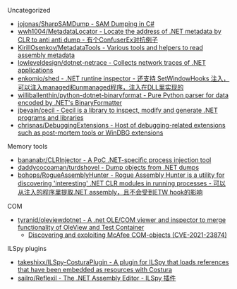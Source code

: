 Uncategorized

* [jojonas/SharpSAMDump - SAM Dumping in C#](https://github.com/jojonas/SharpSAMDump)
* [wwh1004/MetadataLocator - Locate the address of .NET metadata by CLR to anti anti dump - 有个ConfuserEx对抗例子](https://github.com/wwh1004/MetadataLocator)
* [KirillOsenkov/MetadataTools - Various tools and helpers to read assembly metadata](https://github.com/KirillOsenkov/MetadataTools)
* [lowleveldesign/dotnet-netrace - Collects network traces of .NET applications](https://github.com/lowleveldesign/dotnet-netrace)
* [enkomio/shed - .NET runtine inspector - 还支持 SetWindowHooks 注入，可以注入managed和unmanaged程序，注入在DLL里实现的](https://github.com/enkomio/shed)
* [williballenthin/python-dotnet-binaryformat - Pure Python parser for data encoded by .NET's BinaryFormatter](https://github.com/williballenthin/python-dotnet-binaryformat)
* [jbevain/cecil - Cecil is a library to inspect, modify and generate .NET programs and libraries](https://github.com/jbevain/cecil)
* [chrisnas/DebuggingExtensions - Host of debugging-related extensions such as post-mortem tools or WinDBG extensions](https://github.com/chrisnas/DebuggingExtensions)

Memory tools

* [bananabr/CLRInjector - A PoC .NET-specific process injection tool](https://github.com/bananabr/CLRInjector)
* [daddycocoaman/turdshovel - Dump objects from .NET dumps](https://github.com/daddycocoaman/turdshovel)
* [bohops/RogueAssemblyHunter - Rogue Assembly Hunter is a utility for discovering 'interesting' .NET CLR modules in running processes - 可以从注入的程序里提取.NET assembly，且不会受到ETW hook的影响](https://github.com/bohops/RogueAssemblyHunter)

COM

* [tyranid/oleviewdotnet - A .net OLE/COM viewer and inspector to merge functionality of OleView and Test Container](https://github.com/tyranid/oleviewdotnet/)
  * [Discovering and exploiting McAfee COM-objects (CVE-2021-23874)](https://the-deniss.github.io/posts/2021/05/17/discovering-and-exploiting-mcafee-com-objects.html)

ILSpy plugins

* [takeshixx/ILSpy-CosturaPlugin - A plugin for ILSpy that loads references that have been embedded as resources with Costura](https://github.com/takeshixx/ILSpy-CosturaPlugin)
* [sailro/Reflexil - The .NET Assembly Editor - ILSpy 插件](https://github.com/sailro/Reflexil)
